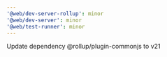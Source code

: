 ```yaml
---
'@web/dev-server-rollup': minor
'@web/dev-server': minor
'@web/test-runner': minor
---
```


Update dependency @rollup/plugin-commonjs to v21
